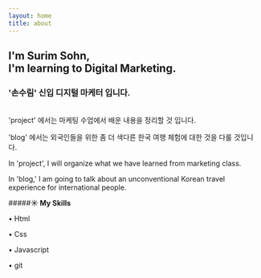 ```yaml
---
layout: home
title: about
---
```


## I'm Surim Sohn,<br> I'm learning to Digital Marketing.

### '손수림' 신입 디지털 마케터 입니다.

<br>
'project' 에서는 마케팅 수업에서 배운 내용을 정리할 것 입니다.

'blog' 에서는 외국인들을 위한 좀 더 색다른 한국 여행 체험에 대한 것을 다룰 것입니다.

In 'project', I will organize what we have learned from marketing class.

In 'blog,' I am going to talk about an unconventional  Korean travel experience for international people.

#####**☀️ My Skills**

• Html

• Css

• Javascript

• git
